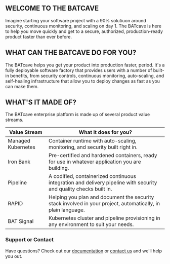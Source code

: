 ## WELCOME TO THE BATCAVE

Imagine starting your software project with a 90% solutiuon around security, continuous monitoring, and scaling on day 1. The BATcave is here to help you move quickly and get to a secure, authorized, production-ready product faster than ever before.

## WHAT CAN THE BATCAVE DO FOR YOU?

The BATcave helps you get your product into production faster, period. It's a fully deployable software factory that provides users with a number of built-in benefits, from security controls, continuous monitoring, auto-scaling, and self-healing infrastructure that allow you to deploy changes as fast as you can make them.

## WHAT'S IT MADE OF?

The BATcave enterprise platform is made up of several product value streams.

Value Stream | What it does for you? | 
------------ | -------------
Managed Kubernetes | Container runtime with auto-scaling, monitoring, and security built right in.
Iron Bank | Pre-certified and hardened containers, ready for use in whatever application you are building.
Pipeline | A codified, containerized continuous integration and delivery pipeline with security and quality checks built in.
RAPID | Helping you plan and document the security stack involved in your project, automatically, in plain language. 
BAT Signal | Kubernetes cluster and pipeline provisioning in any environment to suit your needs.

### Support or Contact

Have questions? Check out our [documentation](https://...) or [contact us](mailto:batcave@cms.hhs.gov) and we’ll help you out.
